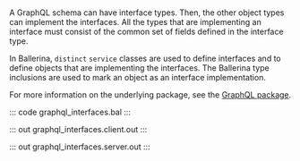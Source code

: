 # 

A GraphQL schema can have interface types. Then, the other object types can
implement the interfaces. All the types that are implementing an interface
must consist of the common set of fields defined in the interface type.

In Ballerina, `distinct` `service` classes are used to define interfaces and
to define objects that are implementing the interfaces. The Ballerina type
inclusions are used to mark an object as an interface implementation.

For more information on the underlying package, see the
[GraphQL package](https://lib.ballerina.io/ballerina/graphql/latest/).

::: code graphql_interfaces.bal :::

::: out graphql_interfaces.client.out :::

::: out graphql_interfaces.server.out :::